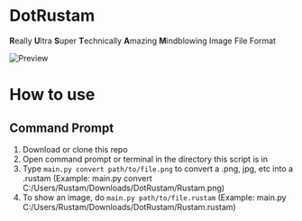 # DotRustam
**R**eally **U**ltra **S**uper **T**echnically **A**mazing **M**indblowing Image File Format

![Preview](https://media.discordapp.net/attachments/1102363369417220126/1138531742173646848/image.png?width=548&height=423)


# How to use
## Command Prompt
1. Download or clone this repo
2. Open command prompt or terminal in the directory this script is in
3. Type `main.py convert path/to/file.png` to convert a .png, jpg, etc into a .rustam (Example: main.py convert C:/Users/Rustam/Downloads/DotRustam/Rustam.png)
4.  To show an image, do `main.py path/to/file.rustam` (Example: main.py C:/Users/Rustam/Downloads/DotRustam/Rustam.rustam)
